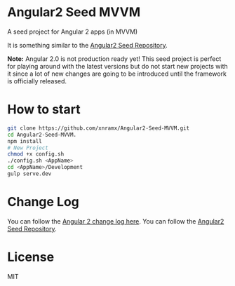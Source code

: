 # Angular2 Seed MVVM
A seed project for Angular 2 apps (in MVVM)

It is something similar to the [Angular2 Seed Repository](https://github.com/mgechev/angular2-seed).

**Note:** Angular 2.0 is not production ready yet! This seed project is perfect for playing around with the latest versions but do not start new projects with it since a lot of new changes are going to be introduced until the framework is officially released.

# How to start

```bash
git clone https://github.com/xnramx/Angular2-Seed-MVVM.git
cd Angular2-Seed-MVVM.
npm install
# New Project
chmod +x config.sh
./config.sh <AppName>
cd <AppName>/Development
gulp serve.dev
```

# Change Log

You can follow the [Angular 2 change log here](https://github.com/angular/angular/blob/master/CHANGELOG.md).
You can follow the [Angular2 Seed Repository](https://github.com/mgechev/angular2-seed).

# License

MIT
